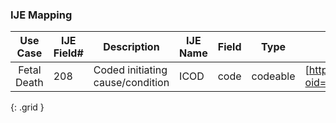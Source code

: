 ### IJE Mapping

| **Use Case** |  **IJE Field#**   |  **Description**  | **IJE Name**  |  **Field**  |  **Type**  | **Value Set**  |
| :---------: | --------------- | ------------ | ------------- | ---------- | ---------- | -------------- |
| Fetal Death | 208 | Coded initiating cause/condition | ICOD | code |codeable |[https://phinvads.cdc.gov/vads/ViewValueSet.action?oid=2.16.840.1.114222.4.11.7933] |
{: .grid }
